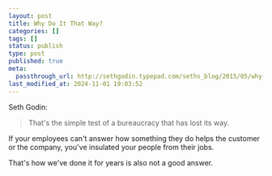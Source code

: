 ```yaml
---
layout: post
title: Why Do It That Way?
categories: []
tags: []
status: publish
type: post
published: true
meta:
  passthrough_url: http://sethgodin.typepad.com/seths_blog/2015/05/why-do-you-do-it-this-way.html
last_modified_at: 2024-11-01 19:03:52
---
```


Seth Godin:


>That's the simple test of a bureaucracy that has lost its way.
  
  
If your employees can't answer how something they do helps the customer or the company, you've insulated your people from their jobs.



That's how we've done it for years is also not a good answer.
